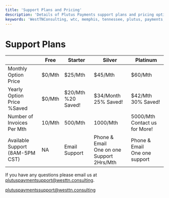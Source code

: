 ```yaml
---
title: 'Support Plans and Pricing'
description: 'Details of Plutus Payments support plans and pricing options'
keywords: 'WestTNConsulting, wtc, memphis, tennessee, plutus, payments, monday.com, monday, automation, invoicing, integration, third, party, stripe, and, more, collection, methods, support, documentation, support plans, pricing'
---
```


# Support Plans 

<div style="width:100%">

|  | Free | Starter | Silver | Platinum |
|--|--|--|--|--|
| Monthly Option Price | $0/Mth | $25/Mth | $45/Mth | $60/Mth |
| Yearly Option Price %Saved | $0/Mth | $20/Mth %20 Saved! | $34/Month 25% Saved! | $42/Mth 30% Saved! |
| Number of Invoices Per Mth | 10/Mth | 500/Mth | 1000/Mth | 5000/Mth Contact us for More! |
| Available Support (8AM-5PM CST) | NA | Email Support  | Phone & Email  <br /> One on one Support 2Hrs/Mth  | Phone & Email <br /> One one support |                                                                 

</div>

If you have any questions please email us at plutuspaymentsupport@westtn.consulting.

[plutuspaymentssupport@westtn.consulting](mailto:plutuspaymentsupport@westtn.consulting)
